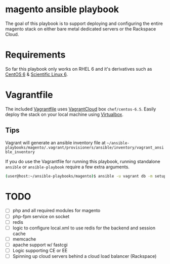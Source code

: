 # magento ansible playbook
The goal of this playbook is to support deploying and configuring the entire magento stack on either bare metal dedicated servers or the Rackspace Cloud. 

# Requirements
So far this playbook only works on RHEL 6 and it's derivatives such as [CentOS 6](http://www.centos.org/) & [Scientific Linux 6](https://www.scientificlinux.org/).

# Vagrantfile
The included [Vagrantfile](https://docs.vagrantup.com/v2/vagrantfile/) uses [VagrantCloud](https://vagrantcloud.com/) box `chef/centos-6.5`. Easily deploy the stack on your local machine using [Virtualbox](https://www.virtualbox.org/).

## Tips
Vagrant will generate an ansible inventory file at `~/ansible-playbooks/magento/.vagrant/provisioners/ansible/inventory/vagrant_ansible_inventory`

If you do use the Vagrantfile for running this playbook, running standalone `ansible` or `ansible-playbook` require a few extra arguments.

```bash
(user@host:~/ansible-playbooks/magento)$ ansible -u vagrant db -m setup -i .vagrant/provisioners/ansible/inventory/vagrant_ansible_inventory --private-key=~/.vagrant.d/insecure_private_key
```
# TODO
- [ ] php and all required modules for magento
- [ ] php-fpm service on socket
- [ ] redis
- [ ] logic to configure local.xml to use redis for the backend and session cache 
- [ ] memcache
- [ ] apache support w/ fastcgi
- [ ] Logic supporting CE or EE
- [ ] Spinning up cloud servers behind a cloud load balancer (Rackspace)
